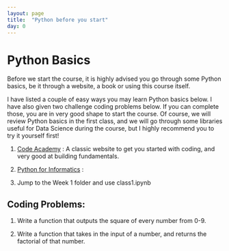 ```yaml
---
layout: page
title:  "Python before you start"
day: 0
---
```


# Python Basics
Before we start the course, it is highly advised you go through some Python basics, be it through a website, a book or using this course itself.

I have listed a couple of easy ways you may learn Python basics below. I have also given two challenge coding problems below. If you can complete those, you are in very good shape to start the course. Of course, we will review Python basics in the first class, and we will go through some libraries useful for Data Science during the course, but I highly recommend you to try it yourself first!



1) [Code Academy](www.codeacademy.com) : A classic website to get you started with coding, and very good at building fundamentals.

2) [Python for Informatics](http://www.pythonlearn.com/book_007.pdf) : 

3) Jump to the Week 1 folder and use class1.ipynb 

## Coding Problems:


1. Write a function that outputs the square of every number from 0-9.

2. Write a function that takes in the input of a number, and returns the factorial of that number. 
